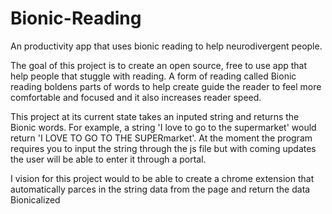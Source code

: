# Bionic-Reading
An productivity app that uses bionic reading to help neurodivergent people.

The goal of this project is to create an open source, free to use app that help people that stuggle with reading.  A form of reading called Bionic reading boldens parts of words to help create guide the reader to feel more comfortable and focused and it also increases reader speed.

This project at its current state takes an inputed string and returns the Bionic words.  For example, a string 'I love to go to the supermarket' would return 'I LOVE TO GO TO THE SUPERmarket'.
At the moment the program requires you to input the string through the js file but with coming updates the user will be able to enter it through a portal.

I vision for this project would to be able to create a chrome extension that automatically parces in the string data from the page and return the data Bionicalized
